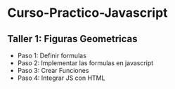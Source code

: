 # Curso-Practico-Javascript

## Taller 1: Figuras Geometricas

- Paso 1: Definir formulas
- Paso 2: Implementar las formulas en javascript
- Paso 3: Crear Funciones
- Paso 4: Integrar JS con HTML